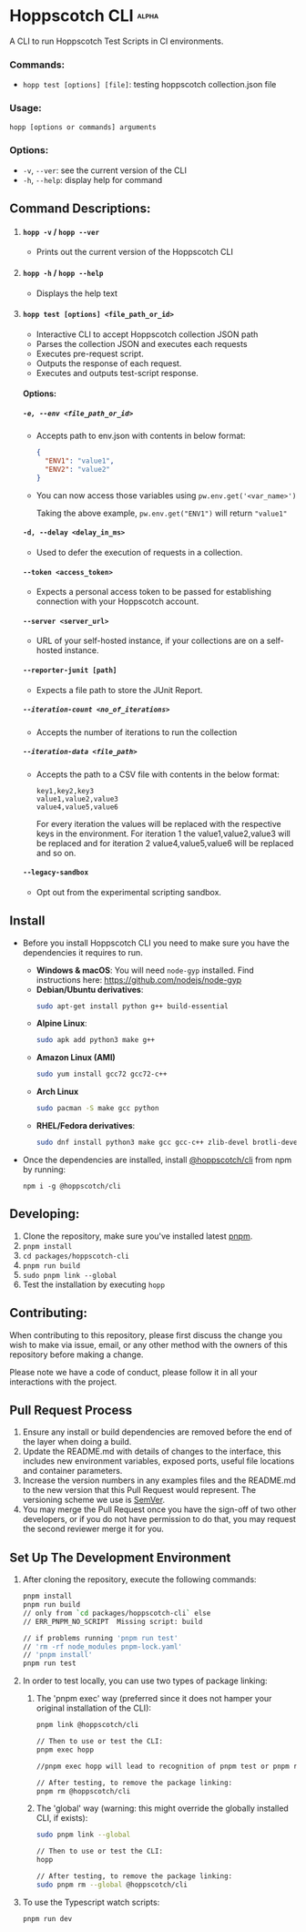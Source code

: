 # Hoppscotch CLI <font size=2><sup>ALPHA</sup></font>

A CLI to run Hoppscotch Test Scripts in CI environments.

### **Commands:**

- `hopp test [options] [file]`: testing hoppscotch collection.json file

### **Usage:**

```bash
hopp [options or commands] arguments
```

### **Options:**

- `-v`, `--ver`: see the current version of the CLI
- `-h`, `--help`: display help for command

## **Command Descriptions:**

1.  #### **`hopp -v` / `hopp --ver`**

    - Prints out the current version of the Hoppscotch CLI

2.  #### **`hopp -h` / `hopp --help`**

    - Displays the help text

3.  #### **`hopp test [options] <file_path_or_id>`**

    - Interactive CLI to accept Hoppscotch collection JSON path
    - Parses the collection JSON and executes each requests
    - Executes pre-request script.
    - Outputs the response of each request.
    - Executes and outputs test-script response.

    #### Options:

    ##### `-e, --env <file_path_or_id> `

    - Accepts path to env.json with contents in below format:

      ```json
      {
        "ENV1": "value1",
        "ENV2": "value2"
      }
      ```

    - You can now access those variables using `pw.env.get('<var_name>')`

      Taking the above example, `pw.env.get("ENV1")` will return `"value1"`

    #### `-d, --delay <delay_in_ms>`

    - Used to defer the execution of requests in a collection.

    #### `--token <access_token>`

    - Expects a personal access token to be passed for establishing connection with your Hoppscotch account.

    #### `--server <server_url>`

    - URL of your self-hosted instance, if your collections are on a self-hosted instance.

    #### `--reporter-junit [path]`

    - Expects a file path to store the JUnit Report.

    ##### `--iteration-count <no_of_iterations>`

    - Accepts the number of iterations to run the collection

    ##### `--iteration-data <file_path>`

    - Accepts the path to a CSV file with contents in the below format:

      ```text
      key1,key2,key3
      value1,value2,value3
      value4,value5,value6
      ```

      For every iteration the values will be replaced with the respective keys in the environment. For iteration 1 the value1,value2,value3 will be replaced and for iteration 2 value4,value5,value6 will be replaced and so on.

    #### `--legacy-sandbox`

    - Opt out from the experimental scripting sandbox.

## Install

- Before you install Hoppscotch CLI you need to make sure you have the dependencies it requires to run.

  - **Windows & macOS**: You will need `node-gyp` installed. Find instructions here: https://github.com/nodejs/node-gyp
  - **Debian/Ubuntu derivatives**:
    ```sh
    sudo apt-get install python g++ build-essential
    ```
  - **Alpine Linux**:
    ```sh
    sudo apk add python3 make g++
    ```
  - **Amazon Linux (AMI)**
    ```sh
    sudo yum install gcc72 gcc72-c++
    ```
  - **Arch Linux**
    ```sh
    sudo pacman -S make gcc python
    ```
  - **RHEL/Fedora derivatives**:
    ```sh
    sudo dnf install python3 make gcc gcc-c++ zlib-devel brotli-devel openssl-devel libuv-devel
    ```

- Once the dependencies are installed, install [@hoppscotch/cli](https://www.npmjs.com/package/@hoppscotch/cli) from npm by running:
  ```
  npm i -g @hoppscotch/cli
  ```

## **Developing:**

1. Clone the repository, make sure you've installed latest [pnpm](https://pnpm.io).
2. `pnpm install`
3. `cd packages/hoppscotch-cli`
4. `pnpm run build`
5. `sudo pnpm link --global`
6. Test the installation by executing `hopp`

## **Contributing:**

When contributing to this repository, please first discuss the change you wish to make via issue,
email, or any other method with the owners of this repository before making a change.

Please note we have a code of conduct, please follow it in all your interactions with the project.

## Pull Request Process

1. Ensure any install or build dependencies are removed before the end of the layer when doing a
   build.
2. Update the README.md with details of changes to the interface, this includes new environment
   variables, exposed ports, useful file locations and container parameters.
3. Increase the version numbers in any examples files and the README.md to the new version that this
   Pull Request would represent. The versioning scheme we use is [SemVer](https://semver.org).
4. You may merge the Pull Request once you have the sign-off of two other developers, or if you
   do not have permission to do that, you may request the second reviewer merge it for you.

## Set Up The Development Environment

1. After cloning the repository, execute the following commands:

   ```bash
   pnpm install
   pnpm run build 
   // only from `cd packages/hoppscotch-cli` else 
   // ERR_PNPM_NO_SCRIPT  Missing script: build
   
   // if problems running 'pnpm run test' 
   // 'rm -rf node_modules pnpm-lock.yaml'
   // 'pnpm install'
   pnpm run test

   ```

2. In order to test locally, you can use two types of package linking:

   1. The 'pnpm exec' way (preferred since it does not hamper your original installation of the CLI):

      ```bash
      pnpm link @hoppscotch/cli

      // Then to use or test the CLI:
      pnpm exec hopp

      //pnpm exec hopp will lead to recognition of pnpm test or pnpm run test

      // After testing, to remove the package linking:
      pnpm rm @hoppscotch/cli
      ```

   2. The 'global' way (warning: this might override the globally installed CLI, if exists):

      ```bash
      sudo pnpm link --global

      // Then to use or test the CLI:
      hopp

      // After testing, to remove the package linking:
      sudo pnpm rm --global @hoppscotch/cli
      ```

3. To use the Typescript watch scripts:

   ```bash
   pnpm run dev
   ```
